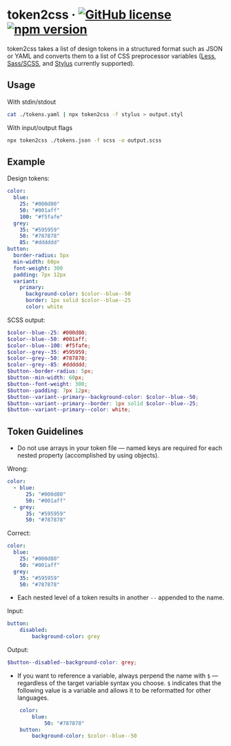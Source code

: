 # token2css &middot; [![GitHub license](https://img.shields.io/badge/license-MIT-blue.svg)](https://github.com/erictooth/token2css/blob/master/LICENSE) [![npm version](https://img.shields.io/npm/v/token2css.svg)](https://www.npmjs.com/package/token2css)

token2css takes a list of design tokens in a structured format such as JSON or YAML and converts them to a list of CSS preprocessor variables ([Less](http://lesscss.org), [Sass/SCSS](http://sass-lang.com), and [Stylus](http://stylus-lang.com) currently supported).

## Usage

With stdin/stdout

```bash
cat ./tokens.yaml | npx token2css -f stylus > output.styl
```

With input/output flags

```bash
npx token2css ./tokens.json -f scss -o output.scss
```

## Example

Design tokens:

```yaml
color:
  blue:
    25: "#000d80"
    50: "#001aff"
    100: "#f5fafe"
  grey:
    35: "#595959"
    50: "#787878"
    85: "#dddddd"
button:
  border-radius: 5px
  min-width: 60px
  font-weight: 300
  padding: 7px 12px
  variant:
    primary:
      background-color: $color--blue--50
      border: 1px solid $color--blue--25
      color: white
```

SCSS output:

```scss
$color--blue--25: #000d80;
$color--blue--50: #001aff;
$color--blue--100: #f5fafe;
$color--grey--35: #595959;
$color--grey--50: #787878;
$color--grey--85: #dddddd;
$button--border-radius: 5px;
$button--min-width: 60px;
$button--font-weight: 300;
$button--padding: 7px 12px;
$button--variant--primary--background-color: $color--blue--50;
$button--variant--primary--border: 1px solid $color--blue--25;
$button--variant--primary--color: white;
```

## Token Guidelines

- Do not use arrays in your token file — named keys are required for each nested property (accomplished by using objects).

Wrong:

```yaml
color:
  - blue:
      25: "#000d80"
      50: "#001aff"
  - grey:
      35: "#595959"
      50: "#787878"
```

Correct:

```yaml
color:
  blue:
    25: "#000d80"
    50: "#001aff"
  grey:
    35: "#595959"
    50: "#787878"
```

- Each nested level of a token results in another `--` appended to the name.

Input:

```yaml
button:
    disabled:
        background-color: grey
```

Output:

```scss
$button--disabled--background-color: grey;
```

- If you want to reference a variable, always perpend the name with `$` — regardless of the target variable syntax you choose. `$` indicates that the following value is a variable and allows it to be reformatted for other languages.

```yaml
    color:
        blue:
            50: "#787878"
    button:
        background-color: $color--blue--50
```
